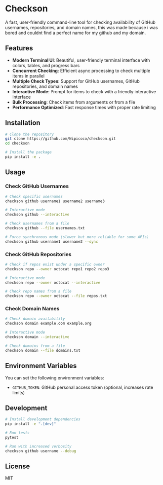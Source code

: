 # Checkson

A fast, user-friendly command-line tool for checking availability of GitHub usernames, repositories, and domain names, this was made because i was bored and couldnt find a perfect name for my github and my domain.

## Features

- **Modern Terminal UI**: Beautiful, user-friendly terminal interface with colors, tables, and progress bars
- **Concurrent Checking**: Efficient async processing to check multiple items in parallel
- **Multiple Check Types**: Support for GitHub usernames, GitHub repositories, and domain names
- **Interactive Mode**: Prompt for items to check with a friendly interactive interface
- **Bulk Processing**: Check items from arguments or from a file
- **Performance Optimized**: Fast response times with proper rate limiting

## Installation

```bash
# Clone the repository
git clone https://github.com/Nipicoco/checkson.git
cd checkson

# Install the package
pip install -e .
```

## Usage

### Check GitHub Usernames

```bash
# Check specific usernames
checkson github username1 username2 username3

# Interactive mode
checkson github --interactive

# Check usernames from a file
checkson github --file usernames.txt

# Force synchronous mode (slower but more reliable for some APIs)
checkson github username1 username2 --sync
```

### Check GitHub Repositories

```bash
# Check if repos exist under a specific owner
checkson repo --owner octocat repo1 repo2 repo3

# Interactive mode
checkson repo --owner octocat --interactive

# Check repo names from a file
checkson repo --owner octocat --file repos.txt
```

### Check Domain Names

```bash
# Check domain availability
checkson domain example.com example.org

# Interactive mode
checkson domain --interactive

# Check domains from a file
checkson domain --file domains.txt
```

## Environment Variables

You can set the following environment variables:

- `GITHUB_TOKEN`: GitHub personal access token (optional, increases rate limits)

## Development

```bash
# Install development dependencies
pip install -e ".[dev]"

# Run tests
pytest

# Run with increased verbosity
checkson github username --debug
```

## License

MIT 